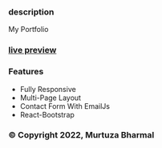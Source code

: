 ### description

My Portfolio

### [live preview](https://murtuza-asquare.github.io/2.-myreactapp)

### Features

- Fully Responsive
- Multi-Page Layout
- Contact Form With EmailJs
- React-Bootstrap

### © Copyright 2022, Murtuza Bharmal


 


